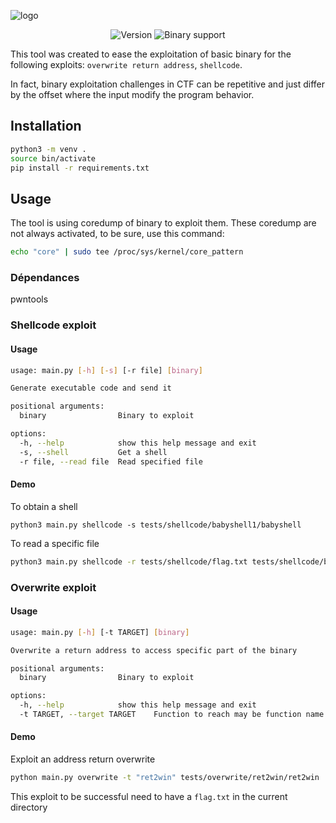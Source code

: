 ![logo](/home/shinji/school/503/pounesolve/assets/pounesolve.png)

<div align="center">
	<img alt="Version" src="https://img.shields.io/badge/version-1.0-blue" />
	<img alt="Binary support" src="https://img.shields.io/badge/binary%20support-i386%2Famd64-success" />
</div>


This tool was created to ease the exploitation of basic binary for the following exploits: `overwrite return address`, `shellcode`.

In fact, binary exploitation challenges in CTF can be repetitive and just differ by the offset where the input modify the program behavior. 



## Installation

```bash
python3 -m venv .
source bin/activate
pip install -r requirements.txt
```



## Usage


The tool is using coredump of binary to exploit them. These coredump are not always activated, to be sure, use this command:

```bash
echo "core" | sudo tee /proc/sys/kernel/core_pattern
```

### Dépendances

pwntools



### Shellcode exploit

#### Usage

```bash
usage: main.py [-h] [-s] [-r file] [binary]

Generate executable code and send it

positional arguments:
  binary                Binary to exploit

options:
  -h, --help            show this help message and exit
  -s, --shell           Get a shell
  -r file, --read file  Read specified file
```



#### Demo

To obtain a shell

```
python3 main.py shellcode -s tests/shellcode/babyshell1/babyshell
```

To read a specific file

```bash
python3 main.py shellcode -r tests/shellcode/flag.txt tests/shellcode/babyshell1/babyshell
```



### Overwrite exploit

#### Usage

```bash
usage: main.py [-h] [-t TARGET] [binary]

Overwrite a return address to access specific part of the binary

positional arguments:
  binary                Binary to exploit

options:
  -h, --help            show this help message and exit
  -t TARGET, --target TARGET    Function to reach may be function name or address
```



#### Demo

Exploit an address return overwrite

```bash
python main.py overwrite -t "ret2win" tests/overwrite/ret2win/ret2win
```

This exploit to be successful need to have a `flag.txt` in the current directory
